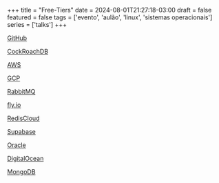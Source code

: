+++
title = "Free-Tiers"
date = 2024-08-01T21:27:18-03:00
draft = false
featured = false
tags = ['evento', 'aulão', 'linux', 'sistemas operacionais']
series = ['talks']
+++

[GitHub](https://education.github.com/pack)

[CockRoachDB](https://www.cockroachlabs.com/pricing/)

[AWS](https://aws.amazon.com/free/?all-free-tier.sort-by=item.additionalFields.SortRank&all-free-tier.sort-order=asc&awsf.Free%20Tier%20Types=*all&awsf.Free%20Tier%20Categories=*all)

[GCP](https://aws.amazon.com/free/?all-free-tier.sort-by=item.additionalFields.SortRank&all-free-tier.sort-order=asc&awsf.Free%20Tier%20Types=*all&awsf.Free%20Tier%20Categories=*all)

[RabbitMQ](https://www.cloudamqp.com/)

[fly.io](https://fly.io/docs/about/pricing/)

[RedisCloud](https://redis.io/pricing/#monthly)

[Supabase](https://supabase.com/pricing)

[Oracle](https://www.oracle.com/cloud/free/)

[DigitalOcean](https://www.digitalocean.com/pricing)

[MongoDB](https://www.mongodb.com/pricing)
